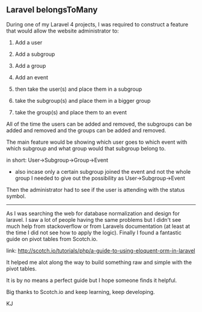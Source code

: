 ## Laravel belongsToMany

During one of my Laravel 4 projects, I was required to construct a feature that would allow the website administrator to:

1. Add a user
2. Add a subgroup
3. Add a group
4. Add an event

5. then take the user(s) and place them in a subgroup
6. take the subgroup(s) and place them in a bigger group
7. take the group(s) and place them to an event

All of the time the users can be added and removed,
the subgroups can be added and removed and
the groups can be added and removed.

The main feature would be showing which user goes to which event with which subgroup and what group would that subgroup belong to.

in short: User->Subgroup->Group->Event

* also incase only a certain subgroup joined the event and not the whole group I needed to give out the possibility as
User->Subgroup->Event

Then the administrator had to see if the user is attending with the status symbol.

-----------------------------

As I was searching the web for database normalization and design for laravel. I saw a lot of people having the same problems but I didn't see much help from stackoverflow or from Laravels documentation (at least at the time I did not see how to apply the logic). Finally I found a fantastic guide on pivot tables from Scotch.io.

link: http://scotch.io/tutorials/php/a-guide-to-using-eloquent-orm-in-laravel

It helped me alot along the way to build something raw and simple with the pivot tables.

It is by no means a perfect guide but I hope someone finds it helpful.

Big thanks to Scotch.io and keep learning, keep developing.

KJ



